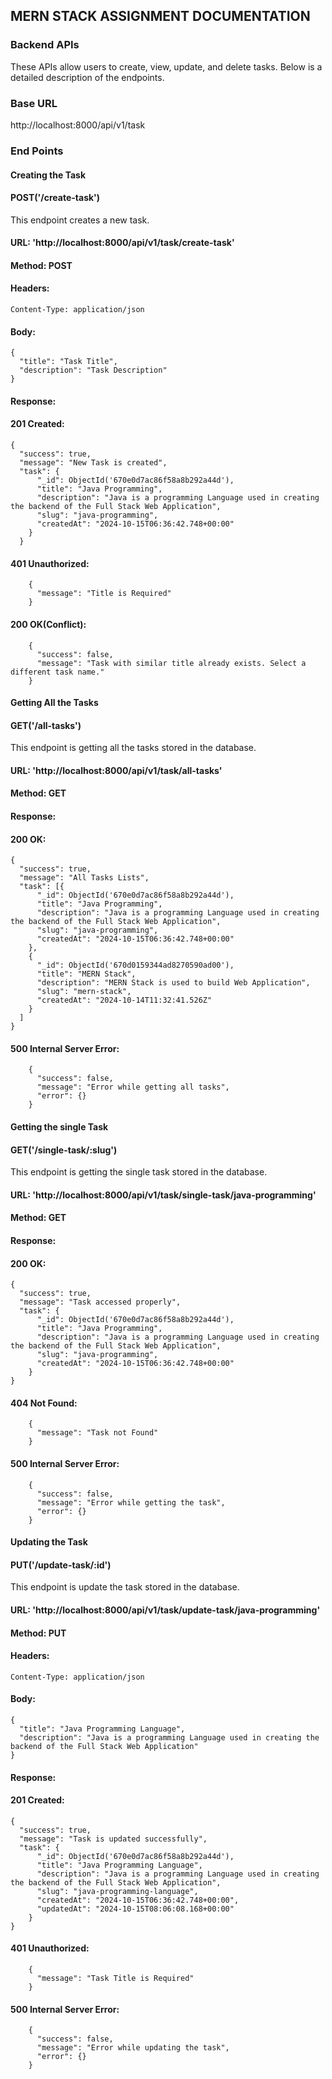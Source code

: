 ## MERN STACK ASSIGNMENT DOCUMENTATION
### Backend APIs
These APIs allow users to create, view, update, and delete tasks. Below is a detailed description of the endpoints.

### Base URL
http://localhost:8000/api/v1/task

### End Points
#### Creating the Task
#### POST('/create-task')
This endpoint creates a new task.
  #### URL: 'http://localhost:8000/api/v1/task/create-task'
  #### Method: POST
  #### Headers:
    Content-Type: application/json
  #### Body:
    {
      "title": "Task Title",
      "description": "Task Description"
    }
  #### Response: 
  #### 201 Created:
    {
      "success": true,
      "message": "New Task is created",
      "task": {
          "_id": ObjectId('670e0d7ac86f58a8b292a44d'),
          "title": "Java Programming",
          "description": "Java is a programming Language used in creating the backend of the Full Stack Web Application",
          "slug": "java-programming",
          "createdAt": "2024-10-15T06:36:42.748+00:00"
        }
      }

  #### 401 Unauthorized:
        {
          "message": "Title is Required"
        }

  #### 200 OK(Conflict):
        {
          "success": false,
          "message": "Task with similar title already exists. Select a different task name."
        }

#### Getting All the Tasks
#### GET('/all-tasks')
This endpoint is getting all the tasks stored in the database.
  #### URL: 'http://localhost:8000/api/v1/task/all-tasks'
  #### Method: GET
  #### Response: 
  #### 200 OK:
    {
      "success": true,
      "message": "All Tasks Lists",
      "task": [{
          "_id": ObjectId('670e0d7ac86f58a8b292a44d'),
          "title": "Java Programming",
          "description": "Java is a programming Language used in creating the backend of the Full Stack Web Application",
          "slug": "java-programming",
          "createdAt": "2024-10-15T06:36:42.748+00:00"
        },
        {
          "_id": ObjectId('670d0159344ad8270590ad00'),
          "title": "MERN Stack",
          "description": "MERN Stack is used to build Web Application",
          "slug": "mern-stack",
          "createdAt": "2024-10-14T11:32:41.526Z"
        }
      ]
    }

  #### 500 Internal Server Error:
        {
          "success": false,
          "message": "Error while getting all tasks",
          "error": {}
        }

#### Getting the single Task
#### GET('/single-task/:slug')
This endpoint is getting the single task stored in the database.
  #### URL: 'http://localhost:8000/api/v1/task/single-task/java-programming'
  #### Method: GET
  #### Response: 
  #### 200 OK:
    {
      "success": true,
      "message": "Task accessed properly",
      "task": {
          "_id": ObjectId('670e0d7ac86f58a8b292a44d'),
          "title": "Java Programming",
          "description": "Java is a programming Language used in creating the backend of the Full Stack Web Application",
          "slug": "java-programming",
          "createdAt": "2024-10-15T06:36:42.748+00:00"
        }
    }

   #### 404 Not Found:
        {
          "message": "Task not Found"
        }

  #### 500 Internal Server Error:
        {
          "success": false,
          "message": "Error while getting the task",
          "error": {}
        }

#### Updating the Task
#### PUT('/update-task/:id')
This endpoint is update the task stored in the database.
  #### URL: 'http://localhost:8000/api/v1/task/update-task/java-programming'
  #### Method: PUT
  #### Headers:
    Content-Type: application/json
  #### Body:
    {
      "title": "Java Programming Language",
      "description": "Java is a programming Language used in creating the backend of the Full Stack Web Application"
    }
  #### Response: 
  #### 201 Created:
    {
      "success": true,
      "message": "Task is updated successfully",
      "task": {
          "_id": ObjectId('670e0d7ac86f58a8b292a44d'),
          "title": "Java Programming Language",
          "description": "Java is a programming Language used in creating the backend of the Full Stack Web Application",
          "slug": "java-programming-language",
          "createdAt": "2024-10-15T06:36:42.748+00:00",
          "updatedAt": "2024-10-15T08:06:08.168+00:00"
        }
    }

   #### 401 Unauthorized:
        {
          "message": "Task Title is Required"
        }

  #### 500 Internal Server Error:
        {
          "success": false,
          "message": "Error while updating the task",
          "error": {}
        }

